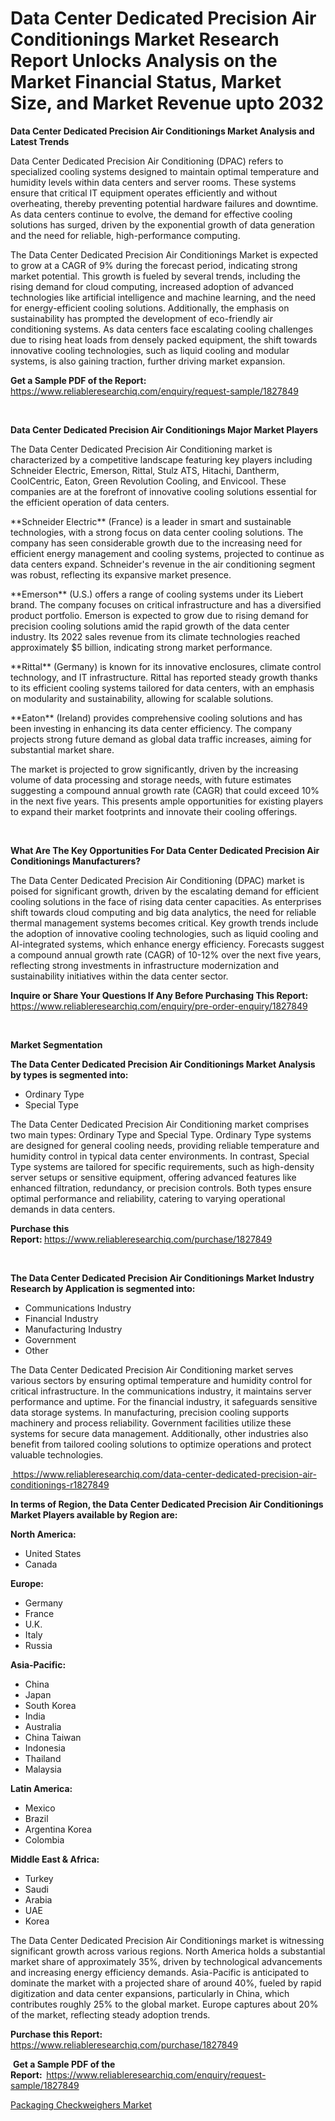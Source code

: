 <p><h1>Data Center Dedicated Precision Air Conditionings Market Research Report Unlocks Analysis on the Market Financial Status, Market Size, and Market Revenue upto 2032</h1></p><p><strong>Data Center Dedicated Precision Air Conditionings Market Analysis and Latest Trends</strong></p>
<p><p>Data Center Dedicated Precision Air Conditioning (DPAC) refers to specialized cooling systems designed to maintain optimal temperature and humidity levels within data centers and server rooms. These systems ensure that critical IT equipment operates efficiently and without overheating, thereby preventing potential hardware failures and downtime. As data centers continue to evolve, the demand for effective cooling solutions has surged, driven by the exponential growth of data generation and the need for reliable, high-performance computing.</p><p>The Data Center Dedicated Precision Air Conditionings Market is expected to grow at a CAGR of 9% during the forecast period, indicating strong market potential. This growth is fueled by several trends, including the rising demand for cloud computing, increased adoption of advanced technologies like artificial intelligence and machine learning, and the need for energy-efficient cooling solutions. Additionally, the emphasis on sustainability has prompted the development of eco-friendly air conditioning systems. As data centers face escalating cooling challenges due to rising heat loads from densely packed equipment, the shift towards innovative cooling technologies, such as liquid cooling and modular systems, is also gaining traction, further driving market expansion.</p></p>
<p><strong>Get a Sample PDF of the Report:&nbsp;</strong> <a href="https://www.reliableresearchiq.com/enquiry/request-sample/1827849?utm_campaign=2299&utm_medium=2&utm_source=Github&utm_content=ia&utm_term=12042025&utm_id=data-center-dedicated-precision-air-conditionings">https://www.reliableresearchiq.com/enquiry/request-sample/1827849</a></p>
<p>&nbsp;</p>
<p><strong>Data Center Dedicated Precision Air Conditionings Major Market Players</strong></p>
<p><p>The Data Center Dedicated Precision Air Conditioning market is characterized by a competitive landscape featuring key players including Schneider Electric, Emerson, Rittal, Stulz ATS, Hitachi, Dantherm, CoolCentric, Eaton, Green Revolution Cooling, and Envicool. These companies are at the forefront of innovative cooling solutions essential for the efficient operation of data centers.</p><p>**Schneider Electric** (France) is a leader in smart and sustainable technologies, with a strong focus on data center cooling solutions. The company has seen considerable growth due to the increasing need for efficient energy management and cooling systems, projected to continue as data centers expand. Schneider's revenue in the air conditioning segment was robust, reflecting its expansive market presence.</p><p>**Emerson** (U.S.) offers a range of cooling systems under its Liebert brand. The company focuses on critical infrastructure and has a diversified product portfolio. Emerson is expected to grow due to rising demand for precision cooling solutions amid the rapid growth of the data center industry. Its 2022 sales revenue from its climate technologies reached approximately $5 billion, indicating strong market performance.</p><p>**Rittal** (Germany) is known for its innovative enclosures, climate control technology, and IT infrastructure. Rittal has reported steady growth thanks to its efficient cooling systems tailored for data centers, with an emphasis on modularity and sustainability, allowing for scalable solutions.</p><p>**Eaton** (Ireland) provides comprehensive cooling solutions and has been investing in enhancing its data center efficiency. The company projects strong future demand as global data traffic increases, aiming for substantial market share.</p><p>The market is projected to grow significantly, driven by the increasing volume of data processing and storage needs, with future estimates suggesting a compound annual growth rate (CAGR) that could exceed 10% in the next five years. This presents ample opportunities for existing players to expand their market footprints and innovate their cooling offerings.</p></p>
<p>&nbsp;</p>
<p><strong>What Are The Key Opportunities For Data Center Dedicated Precision Air Conditionings Manufacturers?</strong></p>
<p><p>The Data Center Dedicated Precision Air Conditioning (DPAC) market is poised for significant growth, driven by the escalating demand for efficient cooling solutions in the face of rising data center capacities. As enterprises shift towards cloud computing and big data analytics, the need for reliable thermal management systems becomes critical. Key growth trends include the adoption of innovative cooling technologies, such as liquid cooling and AI-integrated systems, which enhance energy efficiency. Forecasts suggest a compound annual growth rate (CAGR) of 10-12% over the next five years, reflecting strong investments in infrastructure modernization and sustainability initiatives within the data center sector.</p></p>
<p><strong>Inquire or Share Your Questions If Any Before Purchasing This Report:</strong> <a href="https://www.reliableresearchiq.com/enquiry/pre-order-enquiry/1827849?utm_campaign=2299&utm_medium=2&utm_source=Github&utm_content=ia&utm_term=12042025&utm_id=data-center-dedicated-precision-air-conditionings">https://www.reliableresearchiq.com/enquiry/pre-order-enquiry/1827849</a></p>
<p>&nbsp;</p>
<p><strong>Market Segmentation</strong></p>
<p><strong>The Data Center Dedicated Precision Air Conditionings Market Analysis by types is segmented into:</strong></p>
<p><ul><li>Ordinary Type</li><li>Special Type</li></ul></p>
<p><p>The Data Center Dedicated Precision Air Conditioning market comprises two main types: Ordinary Type and Special Type. Ordinary Type systems are designed for general cooling needs, providing reliable temperature and humidity control in typical data center environments. In contrast, Special Type systems are tailored for specific requirements, such as high-density server setups or sensitive equipment, offering advanced features like enhanced filtration, redundancy, or precision controls. Both types ensure optimal performance and reliability, catering to varying operational demands in data centers.</p></p>
<p><strong>Purchase this Report:&nbsp;</strong><a href="https://www.reliableresearchiq.com/purchase/1827849?utm_campaign=2299&utm_medium=2&utm_source=Github&utm_content=ia&utm_term=12042025&utm_id=data-center-dedicated-precision-air-conditionings">https://www.reliableresearchiq.com/purchase/1827849</a></p>
<p>&nbsp;</p>
<p><strong>The Data Center Dedicated Precision Air Conditionings Market Industry Research by Application is segmented into:</strong></p>
<p><ul><li>Communications Industry</li><li>Financial Industry</li><li>Manufacturing Industry</li><li>Government</li><li>Other</li></ul></p>
<p><p>The Data Center Dedicated Precision Air Conditioning market serves various sectors by ensuring optimal temperature and humidity control for critical infrastructure. In the communications industry, it maintains server performance and uptime. For the financial industry, it safeguards sensitive data storage systems. In manufacturing, precision cooling supports machinery and process reliability. Government facilities utilize these systems for secure data management. Additionally, other industries also benefit from tailored cooling solutions to optimize operations and protect valuable technologies.</p></p>
<p><a href="https://www.reliableresearchiq.com/data-center-dedicated-precision-air-conditionings-r1827849?utm_campaign=2299&utm_medium=2&utm_source=Github&utm_content=ia&utm_term=12042025&utm_id=data-center-dedicated-precision-air-conditionings">&nbsp;https://www.reliableresearchiq.com/data-center-dedicated-precision-air-conditionings-r1827849</a></p>
<p><strong>In terms of Region, the Data Center Dedicated Precision Air Conditionings Market Players available by Region are:</strong></p>
<p>
    <p> <strong> North America: </strong>
        <ul>
            <li>United States</li>
            <li>Canada</li>
        </ul>
        </p> 
    <p> <strong> Europe: </strong>
        <ul>
            <li>Germany</li>
            <li>France</li>
            <li>U.K.</li>
            <li>Italy</li>
            <li>Russia</li>
        </ul>
        </p> 
    <p> <strong> Asia-Pacific: </strong>
        <ul>
            <li>China</li>
            <li>Japan</li>
            <li>South Korea</li>
            <li>India</li>
            <li>Australia</li>
            <li>China Taiwan</li>
            <li>Indonesia</li>
            <li>Thailand</li>
            <li>Malaysia</li>
        </ul>
        </p> 
    <p> <strong> Latin America: </strong>
        <ul>
            <li>Mexico</li>
            <li>Brazil</li>
            <li>Argentina Korea</li>
            <li>Colombia</li>
        </ul>
        </p> 
    <p> <strong> Middle East & Africa: </strong>
        <ul>
            <li>Turkey</li>
            <li>Saudi</li>
            <li>Arabia</li>
            <li>UAE</li>
            <li>Korea</li>
        </ul>
    </p>
    </p>
<p><p>The Data Center Dedicated Precision Air Conditionings market is witnessing significant growth across various regions. North America holds a substantial market share of approximately 35%, driven by technological advancements and increasing energy efficiency demands. Asia-Pacific is anticipated to dominate the market with a projected share of around 40%, fueled by rapid digitization and data center expansions, particularly in China, which contributes roughly 25% to the global market. Europe captures about 20% of the market, reflecting steady adoption trends.</p></p>
<p><strong>Purchase this Report: </strong><a href="https://www.reliableresearchiq.com/purchase/1827849?utm_campaign=2299&utm_medium=2&utm_source=Github&utm_content=ia&utm_term=12042025&utm_id=data-center-dedicated-precision-air-conditionings">https://www.reliableresearchiq.com/purchase/1827849</a></p>
<p>&nbsp;<strong>Get a Sample PDF of the Report:&nbsp;&nbsp;</strong><a href="https://www.reliableresearchiq.com/enquiry/request-sample/1827849?utm_campaign=2299&utm_medium=2&utm_source=Github&utm_content=ia&utm_term=12042025&utm_id=data-center-dedicated-precision-air-conditionings">https://www.reliableresearchiq.com/enquiry/request-sample/1827849</a></p>
<p><strong></strong></p>
<p><p><a href="https://github.com/ienamoun/Market-Research-Report-List-1/blob/main/packaging-checkweighers-market.md?utm_campaign=2299&utm_medium=2&utm_source=Github&utm_content=ia&utm_term=12042025&utm_id=data-center-dedicated-precision-air-conditionings">Packaging Checkweighers Market</a></p></p>